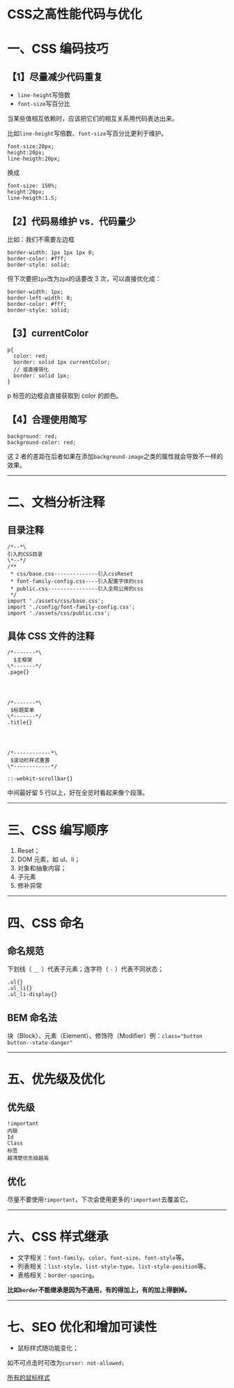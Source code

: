 # CSS之高性能代码与优化

# 一、CSS 编码技巧

## 【1】尽量减少代码重复

- `line-height`写倍数
- `font-size`写百分比

当某些值相互依赖时，应该把它们的相互关系用代码表达出来。

比如`line-height`写倍数、`font-size`写百分比更利于维护。

```
font-size:20px;
height:20px;
line-heigth:20px;
```

换成

```
font-size: 150%;
height:20px;
line-heigth:1.5;
```

## 【2】代码易维护 vs．代码量少

比如：我们不需要左边框

```
border-width: 1px 1px 1px 0;
border-color: #fff;
border-style: solid;
```

但下次要把`1px`改为`2px`的话要改 3 次，可以直接优化成：

```
border-width: 1px;
border-left-width: 0;
border-color: #fff;
border-style: solid;
```

## 【3】currentColor

```
p{
  color: red;
  border: solid 1px currentColor;
  // 或直接简化
  border: solid 1px;
}
```

p 标签的边框会直接获取到 color 的颜色。

## 【4】合理使用简写

```
background: red;
background-color: red;
```

这 2 者的差距在后者如果在添加`background-image`之类的属性就会导致不一样的效果。

---

# 二、文档分析注释

## 目录注释

```
/*--*\
引入的CSS目录
\*--*/
/**
 * css/base.css--------------引入cssReset
 * font-family-config.css----引入配置字体的css
 * public.css----------------引入全局公用的css
 */
import './assets/css/base.css';
import './config/font-family-config.css';
import './assets/css/public.css';
```

## 具体 CSS 文件的注释

```
/*-------*\
  $主框架
\*-------*/
.page{}




/*-------*\
 $标题菜单
\*-------*/
.title{}




/*------------*\
 $滚动栏样式重置
\*------------*/

::-webkit-scrollbar{}
```

中间最好留 5 行以上，好在全览时看起来像个段落。

---

# 三、CSS 编写顺序

1. Reset；
2. DOM 元素，如 ul、li；
3. 对象和抽象内容；
4. 子元素
5. 修补异常

---

# 四、CSS 命名

## 命名规范

下划线（ `__` ）代表子元素；连字符（ `-` ）代表不同状态；

```
.ul{}
.ul_li{}
.ul_li-display{}
```

## BEM 命名法

块（Block）、元素（Element）、修饰符（Modifier）例：`class="button button--state-danger"`

---

# 五、优先级及优化

## 优先级

```
!important
内联
Id
Class
标签
越清楚优先级越高
```

## 优化

尽量不要使用`!important`，下次会使用更多的`!important`去覆盖它。

---

# 六、CSS 样式继承

- 文字相关：`font-family`、`color`、`font-size`、`font-style`等。
- 列表相关：`list-style`、`list-style-type`、`list-style-position`等。
- 表格相关：`border-spacing`。

**比如`border`不能继承是因为不通用，有的得加上，有的加上得删掉。**

---

# 七、SEO 优化和增加可读性

- 鼠标样式随功能变化；

如不可点击时可改为`cursor: not-allowed;`

[所有的鼠标样式](https://www.w3school.com.cn/tiy/t.asp?f=eg_csse_cursor)
